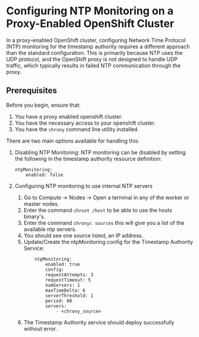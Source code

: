 # Configuring NTP Monitoring on a Proxy-Enabled OpenShift Cluster

In a proxy-enabled OpenShift cluster, configuring Network Time Protocol (NTP) monitoring for the timestamp authority requires a different approach than the standard configuration. This is primarily because NTP uses the UDP protocol, and the OpenShift proxy is not designed to handle UDP traffic, which typically results in failed NTP communication through the proxy.

## Prerequisites
Before you begin, ensure that:

1. You have a proxy enabled openshift cluster.
2. You have the necessary access to your openshift cluster.
3. You have the `chrony` command line utility installed.

There are two main options available for handling this:

1. Disabling NTP Monitoring:
NTP monitoring can be disabled by setting the following in the timestamp authority resource definition:

    ```
    ntpMonitoring:
        enabled: false
    ```

2. Configuring NTP monitoring to use internal NTP servers
    1. Go to Compute -> Nodes -> Open a terminal in any of the worker or master nodes.
    2. Enter the command `chroot /host` to be able to use the hosts binary's.
    3. Enter the command `chronyc sources` this will give you a list of the available ntp servers.
    4. You should see one source listed, an IP address.
    5. Update/Create the ntpMonitoring config for the Timestamp Authority Service:
        ```
            ntpMonitoring:
                enabled: true
                config:
                requestAttempts: 3
                requestTimeout: 5
                numServers: 1
                maxTimeDelta: 6
                serverThreshold: 1
                period: 60
                servers: 
                    - <chrony_source>
        ```
    6. The Timestamp Authority service should deploy successfully without error.
